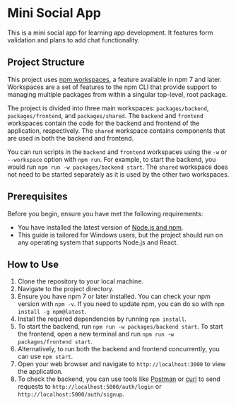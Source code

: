 # Mini Social App

This is a mini social app for learning app development. It features form validation and plans to add chat functionality.

## Project Structure

This project uses [npm workspaces](https://docs.npmjs.com/cli/v7/using-npm/workspaces), a feature available in npm 7 and later. Workspaces are a set of features to the npm CLI that provide support to managing multiple packages from within a singular top-level, root package.

The project is divided into three main workspaces: `packages/backend`, `packages/frontend`, and `packages/shared`. The `backend` and `frontend` workspaces contain the code for the backend and frontend of the application, respectively. The `shared` workspace contains components that are used in both the backend and frontend.

You can run scripts in the `backend` and `frontend` workspaces using the `-w` or `--workspace` option with `npm run`. For example, to start the backend, you would run `npm run -w packages/backend start`. The `shared` workspace does not need to be started separately as it is used by the other two workspaces.

## Prerequisites

Before you begin, ensure you have met the following requirements:

* You have installed the latest version of [Node.js and npm](https://nodejs.org/en/download/).
* This guide is tailored for Windows users, but the project should run on any operating system that supports Node.js and React.

## How to Use

1. Clone the repository to your local machine.
2. Navigate to the project directory.
3. Ensure you have npm 7 or later installed. You can check your npm version with `npm -v`. If you need to update npm, you can do so with `npm install -g npm@latest`.
4. Install the required dependencies by running `npm install`.
5. To start the backend, run `npm run -w packages/backend start`. To start the frontend, open a new terminal and run `npm run -w packages/frontend start`.
6. Alternatively, to run both the backend and frontend concurrently, you can use `npm start`.
7. Open your web browser and navigate to `http://localhost:3000` to view the application.
8. To check the backend, you can use tools like [Postman](https://www.postman.com/) or [curl](https://curl.se/) to send requests to `http://localhost:5000/auth/login` or `http://localhost:5000/auth/signup`.